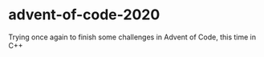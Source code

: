 # advent-of-code-2020
Trying once again to finish some challenges in Advent of Code, this time in C++
